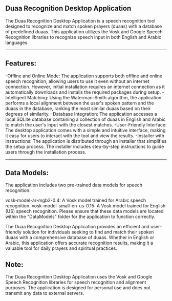 Duaa Recognition Desktop Application
-------------------------------------
The Duaa Recognition Desktop Application is a speech recognition tool designed to recognize and match spoken prayers (duaas) with a database of predefined duaas. This application utilizes the Vosk and Google Speech Recognition libraries to recognize speech input in both English and Arabic languages.

--------------------------------------------------------

Features:
-----------

-Offline and Online Mode: The application supports both offline and online speech recognition, allowing users to use it even without an internet connection. However, initial installation requires an internet connection as it automatically downloads and installs the required packages during setup.
-Intelligent Matching: Using the Waterman-Smith algorithm, the application performs a local alignment between the user's spoken pattern and the duaas in the database, ranking the most similar duaas based on their degrees of similarity.
-Database Integration: The application accesses a local SQLite database containing a collection of duaas in English and Arabic to match the user's input with the closest matches.
-User-Friendly Interface: The desktop application comes with a simple and intuitive interface, making it easy for users to interact with the tool and view the results.
-Installer with Instructions: The application is distributed through an installer that simplifies the setup process. The installer includes step-by-step instructions to guide users through the installation process.

---------------------------------------------
Data Models:
-------------
The application includes two pre-trained data models for speech recognition:

vosk-model-ar-mgb2-0.4: A Vosk model trained for Arabic speech recognition.
vosk-model-small-en-us-0.15: A Vosk model trained for English (US) speech recognition.
Please ensure that these data models are located within the "DataModels" folder for the application to function correctly.

The Duaa Recognition Desktop Application provides an efficient and user-friendly solution for individuals seeking to find and match their spoken duaas with a comprehensive database of duaas. Whether in English or Arabic, this application offers accurate recognition results, making it a valuable tool for daily prayers and spiritual practices.

Note: 
-----
The Duaa Recognition Desktop Application uses the Vosk and Google Speech Recognition libraries for speech recognition and alignment purposes. The application is designed for personal use and does not transmit any data to external servers.
